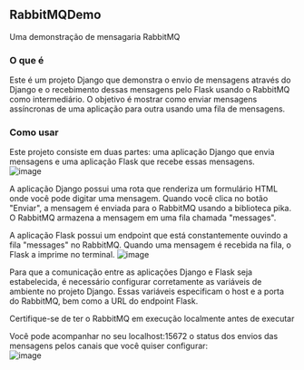 ## RabbitMQDemo
Uma demonstração de mensagaria RabbitMQ

### O que é
Este é um projeto Django que demonstra o envio de mensagens através do Django e o recebimento dessas mensagens pelo Flask usando o RabbitMQ como intermediário. O objetivo é mostrar como enviar mensagens assíncronas de uma aplicação para outra usando uma fila de mensagens.

### Como usar

Este projeto consiste em duas partes: uma aplicação Django que envia mensagens e uma aplicação Flask que recebe essas mensagens.  
![image](https://github.com/tiago3186/RabbitMQDemo/assets/132753395/84e6f163-ac40-480f-be0d-1a7553930260)


A aplicação Django possui uma rota que renderiza um formulário HTML onde você pode digitar uma mensagem. Quando você clica no botão "Enviar", a mensagem é enviada para o RabbitMQ usando a biblioteca pika. O RabbitMQ armazena a mensagem em uma fila chamada "messages".

A aplicação Flask possui um endpoint que está constantemente ouvindo a fila "messages" no RabbitMQ. Quando uma mensagem é recebida na fila, o Flask a imprime no terminal.
![image](https://github.com/tiago3186/RabbitMQDemo/assets/132753395/55d81ad8-41fe-477c-bc47-7429b80e28ec)


Para que a comunicação entre as aplicações Django e Flask seja estabelecida, é necessário configurar corretamente as variáveis de ambiente no projeto Django. Essas variáveis especificam o host e a porta do RabbitMQ, bem como a URL do endpoint Flask.

Certifique-se de ter o RabbitMQ em execução localmente antes de executar

Você pode acompanhar no seu localhost:15672 o status dos envios das mensagens pelos canais que você quiser configurar:  
![image](https://github.com/tiago3186/RabbitMQDemo/assets/132753395/7f3b649d-ef8c-41ea-9e68-572d8953b22f)

